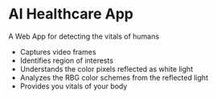 # AI Healthcare App #

A Web App for detecting the vitals of humans
* Captures video frames
* Identifies region of interests
* Understands the color pixels reflected as white light
* Analyzes the RBG color schemes from the reflected light
* Provides you vitals of your body

